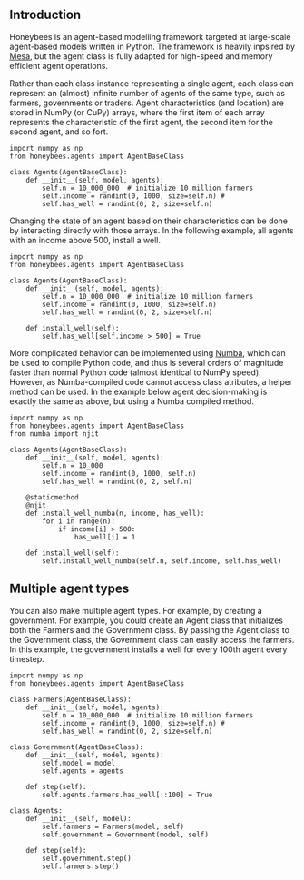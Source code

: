 ## Introduction
Honeybees is an agent-based modelling framework targeted at large-scale agent-based models written in Python. The framework is heavily inpsired by [Mesa](https://github.com/projectmesa/mesa>), but the agent class is fully adapted for high-speed and memory efficient agent operations.

Rather than each class instance representing a single agent, each class can represent an (almost) infinite number of agents of the same type, such as farmers, governments or traders. Agent characteristics (and location) are stored in NumPy (or CuPy) arrays, where the first item of each array represents the characteristic of the first agent, the second item for the second agent, and so fort.

    import numpy as np
    from honeybees.agents import AgentBaseClass

    class Agents(AgentBaseClass):
        def __init__(self, model, agents):
            self.n = 10_000_000  # initialize 10 million farmers
            self.income = randint(0, 1000, size=self.n) #  
            self.has_well = randint(0, 2, size=self.n)

Changing the state of an agent based on their characteristics can be done by interacting directly with those arrays. In the following example, all agents with an income above 500, install a well.

    import numpy as np
    from honeybees.agents import AgentBaseClass

    class Agents(AgentBaseClass):
        def __init__(self, model, agents):
            self.n = 10_000_000  # initialize 10 million farmers
            self.income = randint(0, 1000, size=self.n)  
            self.has_well = randint(0, 2, size=self.n)

        def install_well(self):
            self.has_well[self.income > 500] = True

More complicated behavior can be implemented using [Numba](http://numba.pydata.org/), which can be used to compile Python code, and thus is several orders of magnitude faster than normal Python code (almost identical to NumPy speed). However, as Numba-compiled code cannot access class atributes, a helper method can be used. In the example below agent decision-making is exactly the same as above, but using a Numba compiled method.

    import numpy as np
    from honeybees.agents import AgentBaseClass
    from numba import njit

    class Agents(AgentBaseClass):
        def __init__(self, model, agents):
            self.n = 10_000
            self.income = randint(0, 1000, self.n)
            self.has_well = randint(0, 2, self.n)

        @staticmethod
        @njit
        def install_well_numba(n, income, has_well):
            for i in range(n):
                if income[i] > 500:
                    has_well[i] = 1
        
        def install_well(self):
            self.install_well_numba(self.n, self.income, self.has_well)

## Multiple agent types

You can also make multiple agent types. For example, by creating a government. For example, you could create an Agent class that initializes both the Farmers and the Government class. By passing the Agent class to the Government class, the Government class can easily access the farmers. In this example, the government installs a well for every 100th agent every timestep.

    import numpy as np
    from honeybees.agents import AgentBaseClass

    class Farmers(AgentBaseClass):
        def __init__(self, model, agents):
            self.n = 10_000_000  # initialize 10 million farmers
            self.income = randint(0, 1000, size=self.n) #  
            self.has_well = randint(0, 2, size=self.n)

    class Government(AgentBaseClass):
        def __init__(self, model, agents):
            self.model = model
            self.agents = agents

        def step(self):
            self.agents.farmers.has_well[::100] = True

    class Agents:
        def __init__(self, model):
            self.farmers = Farmers(model, self)
            self.government = Government(model, self)

        def step(self):
            self.government.step()
            self.farmers.step()
